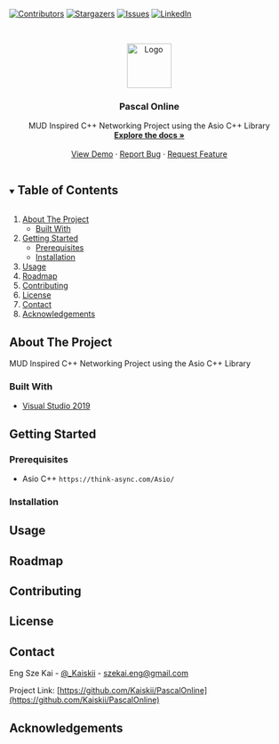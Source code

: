 <!--
*** Thanks for checking out the Best-README-Template. If you have a suggestion
*** that would make this better, please fork the repo and create a pull request
*** or simply open an issue with the tag "enhancement".
*** Thanks again! Now go create something AMAZING! :D
***
***
***
*** To avoid retyping too much info. Do a search and replace for the following:
*** github_username, repo_name, twitter_handle, email, project_title, project_description
-->



<!-- PROJECT SHIELDS -->
<!--
*** I'm using markdown "reference style" links for readability.
*** Reference links are enclosed in brackets [ ] instead of parentheses ( ).
*** See the bottom of this document for the declaration of the reference variables
*** for contributors-url, forks-url, etc. This is an optional, concise syntax you may use.
*** https://www.markdownguide.org/basic-syntax/#reference-style-links
-->
[![Contributors][contributors-shield]][contributors-url]
[![Stargazers][stars-shield]][stars-url]
[![Issues][issues-shield]][issues-url]
[![LinkedIn][linkedin-shield]][linkedin-url]



<!-- PROJECT LOGO -->
<br />
<p align="center">
  <a href="https://github.com/Kaiskii/PascalOnline">
    <img src="images/logo.png" alt="Logo" width="80" height="80">
  </a>

  <h3 align="center">Pascal Online</h3>

  <p align="center">
    MUD Inspired C++ Networking Project using the Asio C++ Library
    <br />
    <a href="https://github.com/Kaiskii/PascalOnline"><strong>Explore the docs »</strong></a>
    <br />
    <br />
    <a href="https://github.com/Kaiskii/PascalOnline">View Demo</a>
    ·
    <a href="https://github.com/Kaiskii/PascalOnline/issues">Report Bug</a>
    ·
    <a href="https://github.com/Kaiskii/PascalOnline/issues">Request Feature</a>
  </p>
</p>



<!-- TABLE OF CONTENTS -->
<details open="open">
  <summary><h2 style="display: inline-block">Table of Contents</h2></summary>
  <ol>
    <li>
      <a href="#about-the-project">About The Project</a>
      <ul>
        <li><a href="#built-with">Built With</a></li>
      </ul>
    </li>
    <li>
      <a href="#getting-started">Getting Started</a>
      <ul>
        <li><a href="#prerequisites">Prerequisites</a></li>
        <li><a href="#installation">Installation</a></li>
      </ul>
    </li>
    <li><a href="#usage">Usage</a></li>
    <li><a href="#roadmap">Roadmap</a></li>
    <li><a href="#contributing">Contributing</a></li>
    <li><a href="#license">License</a></li>
    <li><a href="#contact">Contact</a></li>
    <li><a href="#acknowledgements">Acknowledgements</a></li>
  </ol>
</details>



<!-- ABOUT THE PROJECT -->
## About The Project

MUD Inspired C++ Networking Project using the Asio C++ Library


### Built With

* [Visual Studio 2019](https://visualstudio.microsoft.com/downloads/)



<!-- GETTING STARTED -->
## Getting Started

### Prerequisites

* Asio C++
```https://think-async.com/Asio/```

### Installation


<!-- USAGE EXAMPLES -->
## Usage
<!-- _For more examples, please refer to the [Documentation](https://example.com)_ -->



<!-- ROADMAP -->
## Roadmap


<!-- CONTRIBUTING -->
## Contributing



<!-- LICENSE -->
## License



<!-- CONTACT -->
## Contact

Eng Sze Kai - [@_Kaiskii](https://twitter.com/_Kaiskii) - szekai.eng@gmail.com

Project Link: [https://github.com/Kaiskii/PascalOnline](https://github.com/Kaiskii/PascalOnline)



<!-- ACKNOWLEDGEMENTS -->
## Acknowledgements




<!-- MARKDOWN LINKS & IMAGES -->
<!-- https://www.markdownguide.org/basic-syntax/#reference-style-links -->
[contributors-shield]: https://img.shields.io/github/contributors/Kaiskii/PascalOnline.svg?style=for-the-badge
[contributors-url]: https://github.com/Kaiskii/PascalOnline/graphs/contributors
[forks-shield]: https://img.shields.io/github/forks/Kaiskii/PascalOnline.svg?style=for-the-badge
[forks-url]: https://github.com/Kaiskii/PascalOnline/network/members
[stars-shield]: https://img.shields.io/github/stars/Kaiskii/PascalOnline.svg?style=for-the-badge
[stars-url]: https://github.com/Kaiskii/PascalOnline/stargazers
[issues-shield]: https://img.shields.io/github/issues/Kaiskii/PascalOnline.svg?style=for-the-badge
[issues-url]: https://github.com/Kaiskii/PascalOnline/issues
[license-shield]: https://img.shields.io/github/license/Kaiskii/PascalOnline.svg?style=for-the-badge
[license-url]: https://github.com/Kaiskii/PascalOnline/blob/master/LICENSE.txt
[linkedin-shield]: https://img.shields.io/badge/-LinkedIn-black.svg?style=for-the-badge&logo=linkedin&colorB=555
[linkedin-url]: https://linkedin.com/in/kaiskii
